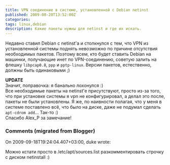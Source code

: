 ```yaml
---
title: VPN соединение в системе, установленной с Debian netinst
published: 2009-08-20T13:52:00Z
categories: 
tags: linux,debian
description: Какие пакеты нужны для netinst и где их искать.
---
```


Недавно ставил Debian с netinst'а и столкнулся с тем, что VPN из установленной системы поднять невозможно по причине отсутствия необходимых пакетов. Поэтому всем, кто будет ставить Debian на машинки, получающие инет по VPN-соединению, советую залить на флешку <code>libpcap0.8</code>, <code>ppp</code> и <code>pptp-linux</code>. Версии пакетов, естественно, должны быть одинаковыми ;)

<b>UPDATE</b><br/>
Значит, поправочка: я банально лохонулся :)<br/>
Все необходимые пакеты на netinst'е присутствуют, просто из-за того, что при установке системы я vpn не конфигурировал, а делал это после, пакеты не были установлены. Я же, по наивности полагая, что у меня в системе поставлено всё, что было на диске, даже не подумал сделать <code>apt-cdrom add</code>… Так-то :)<br/>
Спасибо Alex_P за замечание!

<h3 id='hakyll-convert-comments-title'>Comments (migrated from Blogger)</h3>
<div class='hakyll-convert-comment'>
<p class='hakyll-convert-comment-date'>On 2009-09-18T19:24:04.407+03:00, duke wrote:</p>
<p class='hakyll-convert-comment-body'>
Можно кстати просто в /etc/apt/sources.list разкомментировать строчку с диском netinstall :)
</p>
</div>



